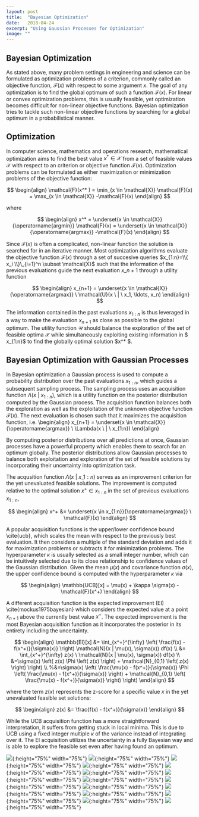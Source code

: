 ```yaml
---
layout: post
title:  "Bayesian Optimization"
date:   2018-04-24
excerpt: "Using Gaussian Processes for Optimization"
image: ""
---
```

<head>
<script type="text/x-mathjax-config"> MathJax.Hub.Config({ TeX: { equationNumbers: { autoNumber: "all" } } }); </script>
       <script type="text/x-mathjax-config">
         MathJax.Hub.Config({
           tex2jax: {
             inlineMath: [ ['$','$'], ["\\(","\\)"] ],
             displayMath: [['$$','$$']],
             processEscapes: true
           }
         });
       </script>
       <script src="https://cdn.mathjax.org/mathjax/latest/MathJax.js?config=TeX-AMS-MML_HTMLorMML" type="text/javascript"></script>
</head>

## Bayesian Optimization

As stated above, many problem settings in engineering and science can be formulated as optimization problems of a criterion, commonly called an objective function, $\mathcal{F}(x)$ with respect to some argument $x$.
The goal of any optimization is to find the global optimum of such a function $\mathcal{F}(x)$.
For linear or convex optimization problems, this is usually feasible, yet optimization becomes difficult for non-linear objective functions.
Bayesian optimization tries to tackle such non-linear objective functions by searching for a global optimum in a probabilistical manner.

## Optimization

In computer science, mathematics and operations research, mathematical optimization aims to find the best value $x^* \in \mathcal{X}$ from a set of feasible values $\mathcal{X}$ with respect to an criterion or objective function $\mathcal{F}(x)$.
Optimization problems can be formulated as either maximization or minimization problems of the objective function:

$$
\begin{align}
     \mathcal{F}(x^* ) = \min_{x \in \mathcal{X}} \mathcal{F}(x) = \max_{x \in \mathcal{X}} -\mathcal{F}(x)
\end{align}
$$

where

$$
\begin{align}
     x^* = \underset{x \in \mathcal{X}}{\operatorname{argmin}} \mathcal{F}(x) = \underset{x \in \mathcal{X}}{\operatorname{argmax}} -\mathcal{F}(x)
\end{align}
$$

Since $\mathcal{F}(x)$ is often a complicated, non-linear function the solution is searched for in an iterative manner.
Most optimization algorithms evaluate the objective function $\mathcal{F}(x)$ through a set of succesive queries $x_{1:n}=\\{ x_i \\}\_{i=1}^n \subset \mathcal{X}$ such that the information of the previous evaluations guide the next evaluation $x\_{n+1}$ through a utility function

$$
\begin{align}
     x_{n+1} = \underset{x \in \mathcal{X}}{\operatorname{argmax}} \ \mathcal{U}(x \ | \ x_1, \ldots, x_n)
\end{align}
$$

The information contained in the past evaluations $x_{1:n}$ is thus leveraged in a way to make the evaluation $x_{n+1}$ as close as possible to the global optimum.
The utility function $\mathcal{U}$ should balance the exploration of the set of feasible optima $\mathcal{X}$ while simultaneously exploiting existing information in $ x\_{1:n}$ to find the globally optimal solution $x^* $.

## Bayesian Optimization with Gaussian Processes

In Bayesian optimization a Gaussian process is used to compute a probability distribution over the past evaluations $x_{1:n}$, which guides a subsequent sampling process.
The sampling process uses an acquisition function $\Lambda(x \ | \ x_{1:n})$, which is a utility function on the posterior distribution computed by the Gaussian process.
The acquisition function balances both the exploration as well as the exploitation of the unknown objective function $\mathcal{F}(x)$.
The next evaluation is chosen such that it maximizes the acquisition function, i.e.
\begin{align}
     x_{n+1} = \underset{x \in \mathcal{X}}{\operatorname{argmax}} \ \Lambda(x \ | \ x_{1:n})
\end{align}

By computing posterior distributions over all predictions at once, Gaussian processes have a powerful property which enables them to search for an optimum globally.
The posterior distributions allow Gaussian processes to balance both exploitation and exploration of the set of feasible solutions by incorporating their uncertainty into optimization task.

The acqusition function $\Lambda(x \ | \ x\_{1:n})$ serves as an improvement criterion for the yet unevaluated feasible solutions.
The improvement is computed relative to the optimal solution $x^+ \in x_{1:n}$ in the set of previous evaluations $x_{1:n}$,

$$
\begin{align}
     x^+ &= \underset{x \in x_{1:n}}{\operatorname{argmax}} \ \mathcal{F}(x)
\end{align}
$$

A popular acquisition functions is the upper/lower confidence bound \cite{ucb}, which scales the mean with respect to the previously best evaluation.
It then considers a multiple of the standard deviation and adds it for maximization problems or subtracts it for minimization problems.
The hyperparameter $\kappa$ is usually selected as a small integer number, which can be intuitively selected due to its close relationship to confidence values of the Gaussian distribution.
Given the mean $\mu(x)$ and covariance function $\sigma(x)$, the upper confidence bound is computed with the hyperparameter $\kappa$ via

$$
\begin{align}
     \mathbb{UCB}[x] = \mu(x) + \kappa \sigma(x) - \mathcal{F}(x^+)
\end{align}
$$

A different acquisition function is the expected improvement (EI) \cite{mockus1975bayesian} which considers the expected value at a point $x_{n+1}$ above the currently best value $x^+$.
The expected improvement is the most Bayesian acquisition function as it incorporates the posterior in its entirety including the uncertainty.

$$
\begin{align}
     \mathbb{EI}[x] &= \int_{x^+}^{\infty} \left( \frac{f(x) - f(x^+)}{\sigma(x)} \right) \mathcal{N}(x | \mu(x), \sigma(x)) df(x) \\
     &= \int_{x^+}^{\infty} z(x) \ \mathcal{N}(x | \mu(x), \sigma(x)) df(x) \\
     &=\sigma(x) \left( z(x)  \Phi \left( z(x) \right) + \mathcal{N}_{0,1} \left( z(x) \right) \right) \\
     %&=\sigma(x) \left( \frac{\mu(x) - f(x^+)}{\sigma(x)}  \Phi \left( \frac{\mu(x) - f(x^+)}{\sigma(x)} \right) + \mathcal{N}_{0,1} \left( \frac{\mu(x) - f(x^+)}{\sigma(x)} \right) \right)
\end{align}
$$

where the term $z(x)$ represents the z-score for a specific value $x$ in the yet unevaluated feasible set solutions:

$$
\begin{align}
     z(x) &= \frac{f(x) - f(x^+)}{\sigma(x)}
\end{align}
$$

While the UCB acquisition function has a more straightforward interpretation, it suffers from getting stuck in local minima.
This is due to UCB using a fixed integer multiple $\kappa$ of the variance instead of integrating over it.
The EI acquisition utilizes the uncertainty in a fully Bayesian way and is able to explore the feasible set even after having found an optimum.

![](BO_EI0.png){:height="75%" width="75%"}
![](BO_EI1.png){:height="75%" width="75%"}
![](BO_EI2.png){:height="75%" width="75%"}
![](BO_EI3.png){:height="75%" width="75%"}
![](BO_EI4.png){:height="75%" width="75%"}
![](BO_EI5.png){:height="75%" width="75%"}
![](BO_EI6.png){:height="75%" width="75%"}
![](BO_EI7.png){:height="75%" width="75%"}
![](BO_EI8.png){:height="75%" width="75%"}
![](BO_EI9.png){:height="75%" width="75%"}
![](BO_EI10.png){:height="75%" width="75%"}
![](BO_EI11.png){:height="75%" width="75%"}
![](BO_EI12.png){:height="75%" width="75%"}
![](BO_EI13.png){:height="75%" width="75%"}
![](BO_EI14.png){:height="75%" width="75%"}
